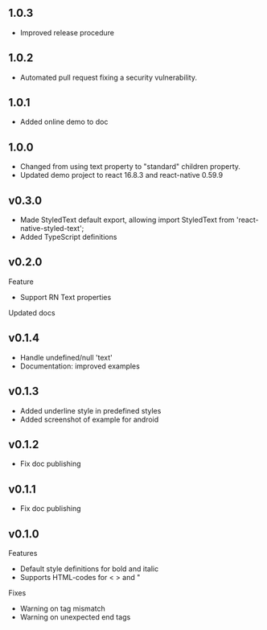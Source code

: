 ## 1.0.3

- Improved release procedure

## 1.0.2

- Automated pull request fixing a security vulnerability.

## 1.0.1

- Added online demo to doc

## 1.0.0

- Changed from using text property to "standard" children property.
- Updated demo project to react 16.8.3 and react-native 0.59.9

## v0.3.0

- Made StyledText default export, allowing import StyledText from 'react-native-styled-text';
- Added TypeScript definitions

## v0.2.0

Feature

- Support RN Text properties

Updated docs

## v0.1.4

- Handle undefined/null 'text'
- Documentation: improved examples

## v0.1.3

- Added underline style in predefined styles
- Added screenshot of example for android

## v0.1.2

- Fix doc publishing

## v0.1.1

- Fix doc publishing

## v0.1.0

Features

- Default style definitions for bold and italic
- Supports HTML-codes for < > and "

Fixes

- Warning on tag mismatch
- Warning on unexpected end tags

